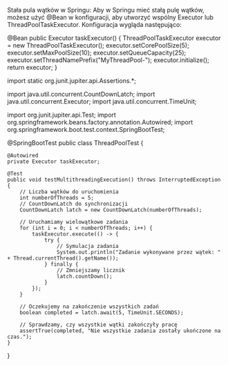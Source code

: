


Stała pula wątków w Springu: Aby w Springu mieć stałą pulę wątków, możesz użyć @Bean w konfiguracji, aby utworzyć wspólny Executor lub ThreadPoolTaskExecutor. Konfiguracja wygląda następująco:

@Bean
public Executor taskExecutor() {
    ThreadPoolTaskExecutor executor = new ThreadPoolTaskExecutor();
    executor.setCorePoolSize(5);
    executor.setMaxPoolSize(10);
    executor.setQueueCapacity(25);
    executor.setThreadNamePrefix("MyThreadPool-");
    executor.initialize();
    return executor;
}






import static org.junit.jupiter.api.Assertions.*;

import java.util.concurrent.CountDownLatch;
import java.util.concurrent.Executor;
import java.util.concurrent.TimeUnit;

import org.junit.jupiter.api.Test;
import org.springframework.beans.factory.annotation.Autowired;
import org.springframework.boot.test.context.SpringBootTest;

@SpringBootTest
public class ThreadPoolTest {

    @Autowired
    private Executor taskExecutor;

    @Test
    public void testMultithreadingExecution() throws InterruptedException {
        // Liczba wątków do uruchomienia
        int numberOfThreads = 5;
        // CountDownLatch do synchronizacji
        CountDownLatch latch = new CountDownLatch(numberOfThreads);
        
        // Uruchamiamy wielowątkowe zadania
        for (int i = 0; i < numberOfThreads; i++) {
            taskExecutor.execute(() -> {
                try {
                    // Symulacja zadania
                    System.out.println("Zadanie wykonywane przez wątek: " + Thread.currentThread().getName());
                } finally {
                    // Zmniejszamy licznik
                    latch.countDown();
                }
            });
        }
        
        // Oczekujemy na zakończenie wszystkich zadań
        boolean completed = latch.await(5, TimeUnit.SECONDS);
        
        // Sprawdzamy, czy wszystkie wątki zakończyły pracę
        assertTrue(completed, "Nie wszystkie zadania zostały ukończone na czas.");
    }
}
